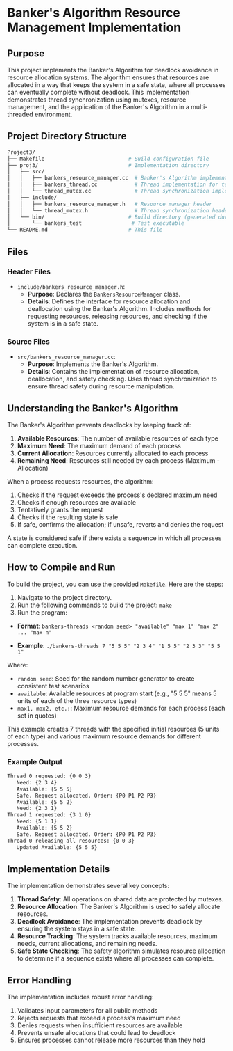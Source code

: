 # Banker's Algorithm Resource Management Implementation

## Purpose

This project implements the Banker's Algorithm for deadlock avoidance in resource allocation systems. The algorithm ensures that resources are allocated in a way that keeps the system in a safe state, where all processes can eventually complete without deadlock. This implementation demonstrates thread synchronization using mutexes, resource management, and the application of the Banker's Algorithm in a multi-threaded environment.

## Project Directory Structure

```bash
Project3/
├── Makefile                           # Build configuration file
├── proj3/                             # Implementation directory
│   ├── src/
│   │   ├── bankers_resource_manager.cc  # Banker's Algorithm implementation
│   │   ├── bankers_thread.cc            # Thread implementation for testing
│   │   └── thread_mutex.cc              # Thread synchronization implementation
│   ├── include/
│   │   ├── bankers_resource_manager.h   # Resource manager header
│   │   └── thread_mutex.h               # Thread synchronization header
│   └── bin/                           # Build directory (generated during build)
│       └── bankers_test                # Test executable
└── README.md                          # This file
```

## Files

### Header Files

- `include/bankers_resource_manager.h`:
  - **Purpose**: Declares the `BankersResourceManager` class.
  - **Details**: Defines the interface for resource allocation and deallocation using the Banker's Algorithm. Includes methods for requesting resources, releasing resources, and checking if the system is in a safe state.

### Source Files

- `src/bankers_resource_manager.cc`:
  - **Purpose**: Implements the Banker's Algorithm.
  - **Details**: Contains the implementation of resource allocation, deallocation, and safety checking. Uses thread synchronization to ensure thread safety during resource manipulation.

## Understanding the Banker's Algorithm

The Banker's Algorithm prevents deadlocks by keeping track of:

1. **Available Resources**: The number of available resources of each type
2. **Maximum Need**: The maximum demand of each process
3. **Current Allocation**: Resources currently allocated to each process
4. **Remaining Need**: Resources still needed by each process (Maximum - Allocation)

When a process requests resources, the algorithm:

1. Checks if the request exceeds the process's declared maximum need
2. Checks if enough resources are available
3. Tentatively grants the request
4. Checks if the resulting state is safe
5. If safe, confirms the allocation; if unsafe, reverts and denies the request

A state is considered safe if there exists a sequence in which all processes can complete execution.

## How to Compile and Run

To build the project, you can use the provided `Makefile`. Here are the steps:

1. Navigate to the project directory.
2. Run the following commands to build the project:
   `make`
3. Run the program:

- **Format**: `bankers-threads <random seed> "available" "max 1" "max 2" ... "max n"`

- **Example**: `./bankers-threads 7 "5 5 5" "2 3 4" "1 5 5" "2 3 3" "5 5 1"`

Where:

- `random seed`: Seed for the random number generator to create consistent test scenarios
- `available`: Available resources at program start (e.g., "5 5 5" means 5 units of each of the three resource types)
- `max1, max2, etc.:`: Maximum resource demands for each process (each set in quotes)

This example creates 7 threads with the specified initial resources (5 units of each type) and various maximum resource demands for different processes.

### Example Output

```bash
Thread 0 requested: {0 0 3}
   Need: {2 3 4}
   Available: {5 5 5}
   Safe. Request allocated. Order: {P0 P1 P2 P3}
   Available: {5 5 2}
   Need: {2 3 1}
Thread 1 requested: {3 1 0}
   Need: {5 1 1}
   Available: {5 5 2}
   Safe. Request allocated. Order: {P0 P1 P2 P3}
Thread 0 releasing all resources: {0 0 3}
   Updated Available: {5 5 5}
```

## Implementation Details

The implementation demonstrates several key concepts:

1. **Thread Safety**: All operations on shared data are protected by mutexes.
2. **Resource Allocation**: The Banker's Algorithm is used to safely allocate resources.
3. **Deadlock Avoidance**: The implementation prevents deadlock by ensuring the system stays in a safe state.
4. **Resource Tracking**: The system tracks available resources, maximum needs, current allocations, and remaining needs.
5. **Safe State Checking**: The safety algorithm simulates resource allocation to determine if a sequence exists where all processes can complete.

## Error Handling

The implementation includes robust error handling:

1. Validates input parameters for all public methods
2. Rejects requests that exceed a process's maximum need
3. Denies requests when insufficient resources are available
4. Prevents unsafe allocations that could lead to deadlock
5. Ensures processes cannot release more resources than they hold
